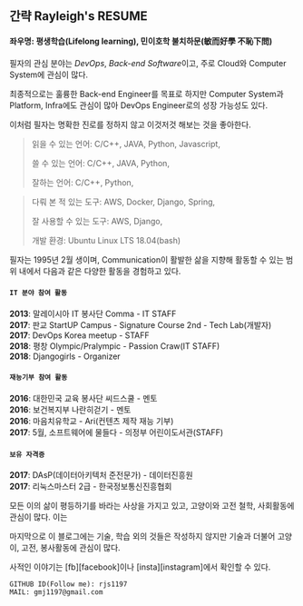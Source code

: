 ## 간략 Rayleigh's RESUME

#### 좌우명: 평생학습(Lifelong learning), 민이호학 불치하문(敏而好學 不恥下問)

필자의 관심 분야는 *DevOps*, *Back-end Software*이고, 주로 Cloud와 Computer System에 관심이 많다.  

최종적으로는 훌륭한 Back-end Engineer를 목표로 하지만 Computer System과 Platform, Infra에도 관심이 많아 DevOps Engineer로의 성장 가능성도 있다.  

이처럼 필자는 명확한 진로를 정하지 않고 이것저것 해보는 것을 좋아한다.  

> 읽을 수 있는 언어: C/C++, JAVA, Python, Javascript,
>
> 쓸 수 있는 언어: C/C++, JAVA, Python,
>
> 잘하는 언어: C/C++, Python,

> 다뤄 본 적 있는 도구: AWS, Docker, Django, Spring,
>
> 잘 사용할 수 있는 도구: AWS, Django,
>
> 개발 환경: Ubuntu Linux LTS 18.04(bash)
  

필자는 1995년 2월 생이며, Communication이 활발한 삶을 지향해 활동할 수 있는 범위 내에서 다음과 같은 다양한 활동을 경험하고 있다.  

#### ```IT 분야 참여 활동```  

**2013**: 말레이시아 IT 봉사단 Comma - IT STAFF  
**2017**: 판교 StartUP Campus - Signature Course 2nd - Tech Lab(개발자)  
**2017**: DevOps Korea meetup - STAFF  
**2018**: 평창 Olympic/Pralympic - Passion Craw(IT STAFF)  
**2018**: Djangogirls - Organizer  

#### ```재능기부 참여 활동```  

**2016**: 대한민국 교육 봉사단 씨드스쿨 - 멘토  
**2016**: 보건복지부 나란히걷기 - 멘토  
**2016**: 마음치유학교 - Ari(컨텐츠 제작 재능 기부)  
**2017**: 5월, 소프트웨어에 물들다 - 의정부 어린이도서관(STAFF)  

#### ```보유 자격증```

**2017**: DAsP(데이터아키텍처 준전문가) - 데이터진흥원  
**2017**: 리눅스마스터 2급 - 한국정보통신진흥협회  

모든 이의 삶이 평등하기를 바라는 사상을 가지고 있고, 고양이와 고전 철학, 사회활동에 관심이 많다. 이는 

마지막으로 이 블로그에는 기술, 학습 외의 것들은 작성하지 않지만 기술과 더불어 고양이, 고전, 봉사활동에 관심이 많다. 

사적인 이야기는 [fb][facebook]이나 [insta][instagram]에서 확인할 수 있다.

[fb]: https://www.facebook.com/profile.php?id=100004139834462
[insta]: https://www.instagram.com/ray____ko/

```
GITHUB ID(Follow me): rjs1197
MAIL: gmj1197@gmail.com
```
